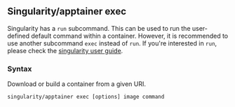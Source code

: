 ## Singularity/apptainer exec
Singularity has a `run` subcommand. This can be used to run the user-defined default command within a container. However, it is recommended to use another subcommand `exec` instead of `run`. If you're interested in `run`, please check the [singularity user guide](https://docs.sylabs.io/guides/3.8/user-guide/cli/singularity_run.html#singularity-run). 

### Syntax
Download or build a container from a given URI. 
```
singularity/apptainer exec [options] image command
```

